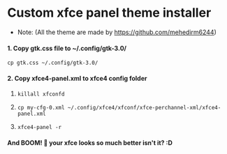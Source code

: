 # Custom xfce panel theme installer
- Note: (All the theme are made by https://github.com/mehedirm6244)

#### 1. Copy gtk.css file to ~/.config/gtk-3.0/
`cp gtk.css ~/.config/gtk-3.0/`

#### 2. Copy xfce4-panel.xml to xfce4 config folder 
1. `killall xfconfd`

2. `cp my-cfg-0.xml ~/.config/xfce4/xfconf/xfce-perchannel-xml/xfce4-panel.xml`

3. `xfce4-panel -r`

#### And BOOM! 🥳 your xfce looks so much better isn't it? :D